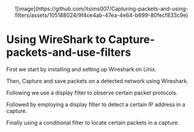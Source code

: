 <p align="center">
![image](https://github.com/itsims007/Capturing-packets-and-using-filters/assets/105188024/9f4ce4ab-47ea-4e64-b699-80fecf833c9e)
  
# Using WireShark to Capture-packets-and-use-filters

First we start by installing and setting up Wireshark on Linix.

Then, Capture and save packets on a detected network using Wireshark.

Following we use a display filter to observe certain packet protocols.

Followed by employing a display filter to detect a certain IP address in a capture.

Finally using a conditional filter to locate certain packets in a capture.

